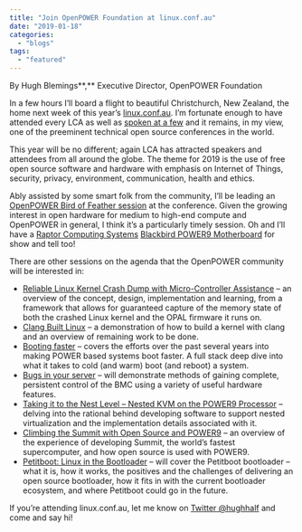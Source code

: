 ```yaml
---
title: "Join OpenPOWER Foundation at linux.conf.au"
date: "2019-01-18"
categories: 
  - "blogs"
tags: 
  - "featured"
---
```


By Hugh Blemings**,** Executive Director, OpenPOWER Foundation

In a few hours I’ll board a flight to beautiful Christchurch, New Zealand, the home next week of this year’s [linux.conf.au](https://linux.conf.au/). I’m fortunate enough to have attended every LCA as well as [spoken at a few](https://www.youtube.com/watch?v=EKULvoKDUhc) and it remains, in my view, one of the preeminent technical open source conferences in the world.

This year will be no different; again LCA has attracted speakers and attendees from all around the globe. The theme for 2019 is the use of free open source software and hardware with emphasis on Internet of Things, security, privacy, environment, communication, health and ethics.

Ably assisted by some smart folk from the community, I’ll be leading an [OpenPOWER Bird of Feather session](https://2019.linux.conf.au/wiki/OpenPOWER_BoF) at the conference. Given the growing interest in open hardware for medium to high-end compute and OpenPOWER in general, I think it’s a particularly timely session. Oh and I’ll have a [Raptor Computing Systems](https://twitter.com/RaptorCompSys) [Blackbird POWER9 Motherboard](https://secure.raptorcs.com/content/BK1MB1/intro.html) for show and tell too!

There are other sessions on the agenda that the OpenPOWER community will be interested in:

- [Reliable Linux Kernel Crash Dump with Micro-Controller Assistance](https://linux.conf.au/schedule/presentation/235/) – an overview of the concept, design, implementation and learning, from a framework that allows for guaranteed capture of the memory state of both the crashed Linux kernel and the OPAL firmware it runs on.
- [Clang Built Linux](https://linux.conf.au/schedule/presentation/210/) – a demonstration of how to build a kernel with clang and an overview of remaining work to be done.
- [Booting faster](https://linux.conf.au/schedule/presentation/105/) – covers the efforts over the past several years into making POWER based systems boot faster. A full stack deep dive into what it takes to cold (and warm) boot (and reboot) a system.
- [Bugs in your server](https://linux.conf.au/schedule/presentation/265/) – will demonstrate methods of gaining complete, persistent control of the BMC using a variety of useful hardware features.
- [Taking it to the Nest Level – Nested KVM on the POWER9 Processor](https://linux.conf.au/schedule/presentation/145/) – delving into the rational behind developing software to support nested virtualization and the implementation details associated with it.
- [Climbing the Summit with Open Source and POWER9](https://linux.conf.au/schedule/presentation/155/) – an overview of the experience of developing Summit, the world’s fastest supercomputer, and how open source is used with POWER9.
- [Petitboot: Linux in the Bootloader](https://linux.conf.au/schedule/presentation/158/) – will cover the Petitboot bootloader – what it is, how it works, the positives and the challenges of delivering an open source bootloader, how it fits in with the current bootloader ecosystem, and where Petitboot could go in the future.

If you’re attending linux.conf.au, let me know on [Twitter @hughhalf](https://twitter.com/hughhalf) and come and say hi!
